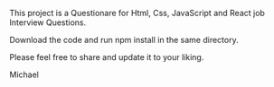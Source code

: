 This project is a Questionare for Html, Css, JavaScript and React job Interview Questions.

Download the code and run npm install in the same directory.

Please feel free to share and update it to your liking.


Michael